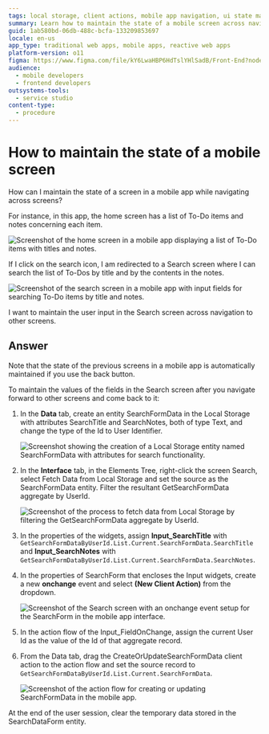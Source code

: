 ```yaml
---
tags: local storage, client actions, mobile app navigation, ui state management, data persistence
summary: Learn how to maintain the state of a mobile screen across navigation in OutSystems 11 (O11) using local storage and client actions.
guid: 1ab580bd-06db-488c-bcfa-133209853697
locale: en-us
app_type: traditional web apps, mobile apps, reactive web apps
platform-version: o11
figma: https://www.figma.com/file/kY6LwaHBP6HdTslYHlSadB/Front-End?node-id=844:44
audience:
  - mobile developers
  - frontend developers
outsystems-tools:
  - service studio
content-type:
  - procedure
---
```


# How to maintain the state of a mobile screen

How can I maintain the state of a screen in a mobile app while navigating across screens?

For instance, in this app, the home screen has a list of To-Do items and notes concerning each item. 

![Screenshot of the home screen in a mobile app displaying a list of To-Do items with titles and notes.](images/maintain-state-1.png "Home Screen with To-Do List")

If I click on the search icon, I am redirected to a Search screen where I can search the list of To-Dos by title and by the contents in the notes. 

![Screenshot of the search screen in a mobile app with input fields for searching To-Do items by title and notes.](images/maintain-state-2.png "Search Screen Interface")

I want to maintain the user input in the Search screen across navigation to other screens.

## Answer

Note that the state of the previous screens in a mobile app is automatically maintained if you use the back button.

To maintain the values of the fields in the Search screen after you navigate forward to other screens and come back to it:

1. In the **Data** tab, create an entity SearchFormData in the Local Storage with attributes SearchTitle and SearchNotes, both of type Text, and change the type of the Id to User Identifier.

    ![Screenshot showing the creation of a Local Storage entity named SearchFormData with attributes for search functionality.](images/maintain-state-5.png "Local Storage Entity Creation")

1. In the **Interface** tab, in the Elements Tree, right-click the screen Search, select Fetch Data from Local Storage and set the source as the SearchFormData entity. Filter the resultant GetSearchFormData aggregate by UserId.

    ![Screenshot of the process to fetch data from Local Storage by filtering the GetSearchFormData aggregate by UserId.](images/maintain-state-6.png "Fetching Data from Local Storage")

1. In the properties of the widgets, assign **Input_SearchTitle** with `GetSearchFormDataByUserId.List.Current.SearchFormData.SearchTitle` and **Input_SearchNotes** with `GetSearchFormDataByUserId.List.Current.SearchFormData.SearchNotes`.

1. In the properties of SearchForm that encloses the Input widgets, create a new **onchange** event and select **(New Client Action)** from the dropdown.

    ![Screenshot of the Search screen with an onchange event setup for the SearchForm in the mobile app interface.](images/maintain-state-7.png "Search Screen OnChange Event")

1. In the action flow of the Input_FieldOnChange, assign the current User Id as the value of the Id of that aggregate record.

1. From the Data tab, drag the CreateOrUpdateSearchFormData client action to the action flow and set the source record to `GetSearchFormDataByUserId.List.Current.SearchFormData`.

   ![Screenshot of the action flow for creating or updating SearchFormData in the mobile app.](images/maintain-state-8.png "Create or Update Data Action Flow")

At the end of the user session, clear the temporary data stored in the SearchDataForm entity.